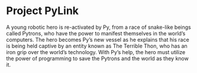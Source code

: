 Project PyLink
==============

A young robotic hero is re-activated by Py, from a race of snake-like beings called Pytrons, who have the power to manifest themselves in the world’s computers. The hero becomes Py’s new vessel as he explains that his race is being held captive by an entity known as The Terrible Thon, who has an iron grip over the world’s technology. With Py’s help, the hero must utilize the power of programming to save the Pytrons and the world as they know it.
